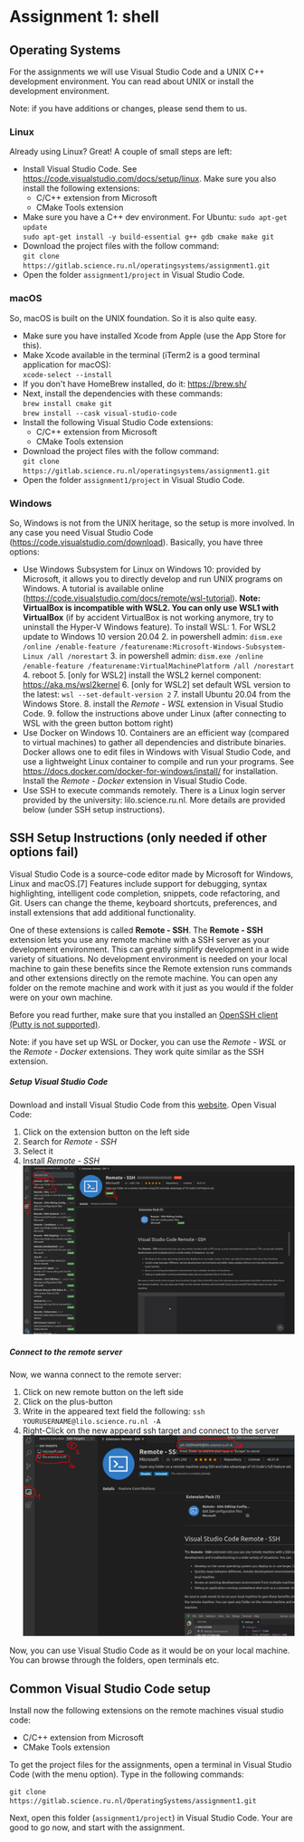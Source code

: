 # Assignment 1: shell
## Operating Systems

For the assignments we will use Visual Studio Code and a UNIX C++ development environment. You can read about UNIX or install the development environment.

Note: if you have additions or changes, please send them to us.

### Linux

Already using Linux? Great! A couple of small steps are left:

- Install Visual Studio Code. See https://code.visualstudio.com/docs/setup/linux. Make sure you also install the following extensions:
  - C/C++ extension from Microsoft
  - CMake Tools extension
- Make sure you have a C++ dev environment. For Ubuntu: 
  `sudo apt-get update`   
  `sudo apt-get install -y build-essential g++ gdb cmake make git`
- Download the project files with the follow command:  
  `git clone https://gitlab.science.ru.nl/operatingsystems/assignment1.git`
- Open the folder `assignment1/project` in Visual Studio Code.

### macOS

So, macOS is built on the UNIX foundation. So it is also quite easy.

- Make sure you have installed Xcode from Apple (use the App Store for this).
- Make Xcode available in the terminal (iTerm2 is a good terminal application for macOS):  
  `xcode-select --install`
- If you don't have HomeBrew installed, do it: https://brew.sh/
- Next, install the dependencies with these commands:  
  `brew install cmake git`  
  `brew install --cask visual-studio-code`
- Install the following Visual Studio Code extensions:
  - C/C++ extension from Microsoft
  - CMake Tools extension
- Download the project files with the follow command:  
  `git clone https://gitlab.science.ru.nl/operatingsystems/assignment1.git`
- Open the folder `assignment1/project` in Visual Studio Code.

### Windows

So, Windows is not from the UNIX heritage, so the setup is more involved. In any case you need Visual Studio Code (https://code.visualstudio.com/download). Basically, you have three options:

- Use Windows Subsystem for Linux on Windows 10: provided by Microsoft, it allows you to directly develop and run UNIX programs on Windows. A tutorial is available online (https://code.visualstudio.com/docs/remote/wsl-tutorial). **Note: VirtualBox is incompatible with WSL2. You can only use WSL1 with VirtualBox** (if by accident VirtualBox is not working anymore, try to uninstall the Hyper-V Windows feature). To install WSL:
        1. For WSL2 update to Windows 10 version 20.04
        2. in powershell admin: `dism.exe /online /enable-feature /featurename:Microsoft-Windows-Subsystem-Linux /all /norestart`
        3. in powershell admin: `dism.exe /online /enable-feature /featurename:VirtualMachinePlatform /all /norestart`
        4. reboot
        5. [only for WSL2] install the WSL2 kernel component: https://aka.ms/wsl2kernel
        6. [only for WSL2] set default WSL version to the latest: `wsl --set-default-version 2`
        7. install Ubuntu 20.04 from the Windows Store.
        8. install the _Remote - WSL_ extension in Visual Studio Code.
        9. follow the instructions above under Linux (after connecting to WSL with the green button bottom right)
- Use Docker on Windows 10. Containers are an efficient way (compared to virtual machines) to gather all dependencies and distribute binaries. Docker allows one to edit files in Windows with Visual Studio Code, and use a lightweight Linux container to compile and run your programs. See https://docs.docker.com/docker-for-windows/install/ for installation.  Install the _Remote - Docker_ extension in Visual Studio Code.
- Use SSH to execute commands remotely. There is a Linux login server provided by the university: lilo.science.ru.nl. More details are provided below (under SSH setup instructions).

## SSH Setup Instructions (only needed if other options fail)
Visual Studio Code is a source-code editor made by Microsoft for Windows, Linux and macOS.[7] Features include support for debugging, syntax highlighting, intelligent code completion, snippets, code refactoring, and Git. Users can change the theme, keyboard shortcuts, preferences, and install extensions that add additional functionality.

One of these extensions is called **Remote - SSH**. The **Remote - SSH** extension lets you use any remote machine with a SSH server as your development environment. This can greatly simplify development in a wide variety of situations. No development environment is needed on your local machine to gain these benefits since the Remote extension runs commands and other extensions directly on the remote machine. You can open any folder on the remote machine and work with it just as you would if the folder were on your own machine.

Before you read further, make sure that you installed an [OpenSSH client (Putty is not supported)](https://code.visualstudio.com/docs/remote/troubleshooting#_installing-a-supported-ssh-client).

Note: if you have set up WSL or Docker, you can use the _Remote - WSL_ or the _Remote - Docker_ extensions. They work quite similar as the SSH extension.

##### Setup Visual Studio Code
Download and install Visual Studio Code from this [website](https://code.visualstudio.com/).
Open Visual Code:
1. Click on the extension button on the left side
2. Search for *Remote - SSH*
3. Select it
4. Install *Remote - SSH*
![](images/pic_1.jpg)

##### Connect to the remote server
Now, we wanna connect to the remote server:
1. Click on new remote button on the left side
2. Click on the plus-button
3. Write in the appeared text field the following: `ssh YOURUSERNAME@lilo.science.ru.nl -A`
4. Right-Click on the new appeard ssh target and connect to the server
![](images/pic_2.png)

Now, you can use Visual Studio Code as it would be on your local machine. You can browse through the folders, open terminals etc.

## Common Visual Studio Code setup

Install now the following extensions on the remote machines visual studio code:
- C/C++ extension from Microsoft
- CMake Tools extension

To get the project files for the assignments, open a terminal in Visual Studio Code (with the menu option). Type in the following commands:
```
git clone https://gitlab.science.ru.nl/OperatingSystems/assignment1.git
```

Next, open this folder (`assignment1/project`) in Visual Studio Code. Your are good to go now, and start with the assignment.
